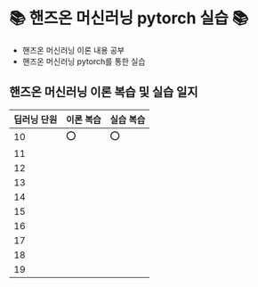 # 📚 핸즈온 머신러닝 pytorch 실습 📚

- 핸즈온 머신러닝 이론 내용 공부
- 핸즈온 머신러닝 pytorch를 통한 실습

## 핸즈온 머신러닝 이론 복습 및 실습 일지

|딥러닝 단원|이론 복습|실습 복습|
|------|---|---|
|10|⭕|⭕|
|11|||
|12|||
|13|||
|14|||
|15|||
|16|||
|17|||
|18|||
|19|||
